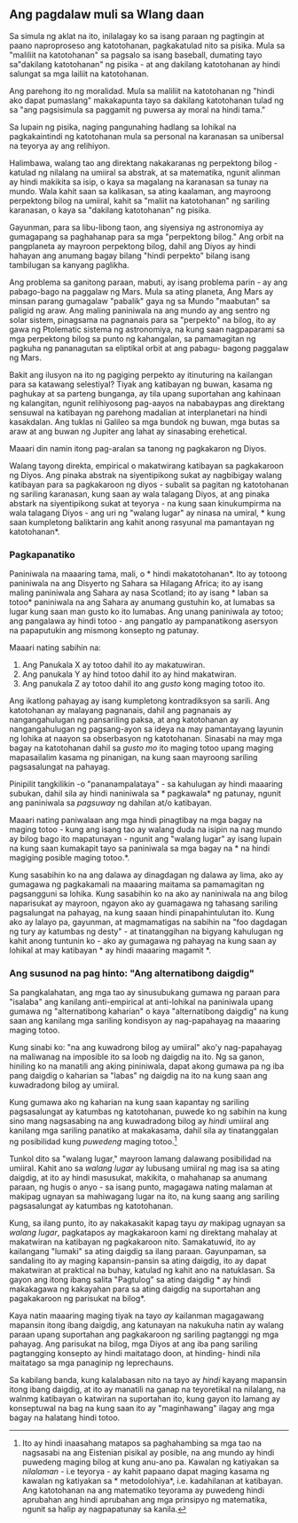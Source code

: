 ## Ang pagdalaw muli sa Wlang daan

Sa simula ng aklat na ito, inilalagay ko sa isang paraan ng pagtingin at paano naproproseso ang katotohanan, pagkakatulad nito sa pisika. Mula sa "maliliit na katotohanan" sa pagsalo sa isang baseball, dumating tayo sa"dakilang katotohanan" ng pisika - at ang dakilang katotohanan ay hindi salungat sa mga lailiit na katotohanan.

Ang parehong ito ng moralidad. Mula sa maliliit na katotohanan ng "hindi ako dapat pumaslang" makakapunta tayo sa dakilang katotohanan tulad ng sa "ang pagsisimula sa paggamit ng puwersa ay moral na hindi tama."

Sa lupain ng pisika, naging pangunahing hadlang sa lohikal na pagkakaintindi ng katotohanan mula sa personal na karanasan sa unibersal na teyorya ay ang relihiyon.

Halimbawa, walang tao ang direktang nakakaranas ng perpektong bilog - katulad ng nilalang na umiiral sa abstrak, at sa matematika, ngunit alinman ay hindi makikita sa isip, o kaya sa magalang na karanasan sa tunay na mundo. Wala kahit saan sa kalikasan, sa ating kaalaman, ang mayroong perpektong bilog na umiiral, kahit sa "maliit na katotohanan" ng sariling karanasan, o kaya sa "dakilang katotohanan" ng pisika.

Gayunman, para sa libu-libong taon, ang siyensiya ng astronomiya ay gumagapang sa paghahanap para sa mga "perpektong bilog." Ang orbit na pangplaneta ay mayroon perpektong bilog, dahil ang Diyos ay hindi hahayan ang anumang bagay bilang "hindi perpekto" bilang isang tambilugan sa kanyang paglikha.

Ang problema sa ganitong paraan, mabuti, ay isang problema parin - ay ang pabago-bago na paggalaw ng Mars. Mula sa ating planeta, Ang Mars ay minsan parang gumagalaw "pabalik" gaya ng sa Mundo "maabutan" sa paligid ng araw. Ang maling paniniwala na ang mundo ay ang sentro ng solar sistem, pinagsama na pagnanais para sa "perpekto" na bilog, ito ay gawa ng Ptolematic sistema ng astronomiya, na kung saan nagpaparami sa mga perpektong bilog sa punto ng kahangalan, sa pamamagitan ng pagkuha ng pananagutan sa eliptikal orbit at ang pabagu- bagong paggalaw ng Mars.

Bakit ang ilusyon na ito ng pagiging perpekto ay itinuturing na kailangan para sa katawang selestiyal? Tiyak ang katibayan ng buwan, kasama ng paghukay at sa parteng bunganga, ay tila upang suportahan ang kahinaan ng kalangitan, ngunit relihiyosong pag-aayos na nababaypas ang direktang sensuwal na katibayan ng parehong madalian at interplanetari na hindi kasakdalan. Ang tuklas ni Galileo sa mga bundok ng buwan, mga butas sa araw at ang buwan ng Jupiter ang lahat ay sinasabing erehetical.

Maaari din namin itong pag-aralan sa tanong ng pagkakaron ng Diyos.

Walang tayong direkta, empirical o makatwirang katibayan sa pagkakaroon ng Diyos. Ang pinaka abstrak na siyentipikong sukat ay nagbibigay walang katibayan para sa pagkakaroon ng diyos - subalit sa pagitan ng katotohanan ng sariling karanasan, kung saan ay wala talagang Diyos, at ang pinaka abstark na siyentipikong sukat at teyorya - na kung saan kinukumpirma na wala talagang Diyos - ang uri ng "walang lugar" ay ninasa na umiral, * kung saan kumpletong baliktarin ang kahit anong rasyunal ma pamantayan ng katotohanan*.

### Pagkapanatiko

Paniniwala na maaaring tama, mali, o * hindi makatotohanan*. Ito ay totoong paniniwala na ang Disyerto ng Sahara sa Hilagang Africa; ito ay isang maling paniniwala ang Sahara ay nasa Scotland; ito ay isang * laban sa totoo* paniniwala na ang Sahara ay anumang gustuhin ko, at lumabas sa lugar kung saan man gusto ko ito lumabas. Ang unang paniniwala ay totoo; ang pangalawa ay hindi totoo - ang pangatlo ay pampanatikong asersyon na papaputukin ang mismong konsepto ng patunay.

Maaari nating sabihin na:

1. Ang Panukala X ay totoo dahil ito ay makatuwiran.
2. Ang panukala Y ay hind totoo dahil ito ay hind makatwiran.
3. Ang panukala Z ay totoo dahil ito ang *gusto* kong maging totoo ito.

Ang ikatlong pahayag ay isang kumpletong kontradiksyon sa sarili. Ang katotohanan ay malayang pagnanais, dahil ang pagnanais ay nangangahulugan ng pansariling paksa, at ang katotohanan ay nangangahulugan ng pagsang-ayon sa ideya na may pamantayang layunin ng lohika at naayon sa obserbasyon ng katotohanan. Sinasabi na may mga bagay na katotohanan dahil sa *gusto mo* ito maging totoo upang maging mapasailalim kasama ng pinanigan, na kung saan mayroong sariling pagsasalungat na pahayag.

Pinipilit tangkilikin -o "pananampalataya" - sa kahulugan ay hindi maaaring subukan, dahil sila ay hindi naniniwala sa * pagkawala* ng patunay, ngunit ang paniniwala sa *pagsuway* ng dahilan at/o katibayan.

Maaari nating paniwalaan ang mga hindi pinagtibay na mga bagay na maging totoo - kung ang isang tao ay walang duda na isipin na nag mundo ay bilog bago ito mapatunayan - ngunit ang "walang lugar" ay isang lupain na kung saan kumakapit tayo sa paniniwala sa mga bagay na * na hindi magiging posible maging totoo.*.

Kung sasabihin ko na ang dalawa ay dinagdagan ng dalawa ay lima, ako ay gumagawa ng pagkakamali na maaaring maitama sa pamamagitan ng pagsangguni sa lohika. Kung sasabihin ko na ako ay naniniwala na ang bilog naparisukat ay mayroon, ngayon ako ay guamagawa ng tahasang sariling pagsalungat na pahayag, na kung saaan hindi pinapahintulutan ito. Kung ako ay lalayo pa, gayunman, at magmamatigas na sabihin na "foo dagdagan ng tury ay katumbas ng desty" - at tinatanggihan na bigyang kahulugan ng kahit anong tuntunin ko - ako ay gumagawa ng pahayag na kung saan ay lohikal at may katibayan * ay hindi maaaring magamit *.

### Ang susunod na pag hinto: "Ang alternatibong daigdig"

Sa pangkalahatan, ang mga tao ay sinusubukang gumawa ng paraan para "isalaba" ang kanilang anti-empirical at anti-lohikal na paniniwala upang gumawa ng "alternatibong kaharian" o kaya "alternatibong daigdig" na kung saan ang kanilang mga sariling kondisyon ay nag-papahayag na maaaring maging totoo.

Kung sinabi ko: "na ang kuwadrong bilog ay umiiral" ako'y nag-papahayag na maliwanag na imposible ito sa loob ng daigdig na ito. Ng sa ganon, hiniling ko na manatili ang aking pininiwala, dapat akong gumawa pa ng iba pang daigdig o kaharian sa "labas" ng daigdig na ito na kung saan ang kuwadradong bilog ay umiiral.

Kung gumawa ako ng kaharian na kung saan kapantay ng sariling pagsasalungat ay katumbas ng katotohanan, puwede ko ng sabihin na kung sino mang nagsasabing na ang kuwadradong bilog ay *hindi* umiiral ang kanilang mga sariling panatiko at makakasama, dahil sila ay tinatanggalan ng posibilidad kung *puwedeng* maging totoo.[^1]

Tunkol dito sa "walang lugar," mayroon lamang dalawang posibilidad na umiiral. Kahit ano sa *walang lugar* ay lubusang umiiral ng mag isa sa ating daigdig, at ito ay hindi masusukat, makikita, o mahahanap sa anumang paraan, ng hugis o anyo - sa isang punto, magagawa nating malaman at makipag ugnayan sa mahiwagang lugar na ito, na kung saang ang sariling pagsasalungat ay katumbas ng katotohanan.

Kung, sa ilang punto, ito ay nakakasakit kapag tayu *ay* makipag ugnayan sa *walang lugar*, pagkatapos ay magkakaroon kami ng direktang mahalay at makatwiran na katibayan ng pagkakaroon nito. Samakatuwid, ito ay kailangang "lumaki" sa ating daigdig sa ilang paraan. Gayunpaman, sa sandaling ito ay maging kapansin-pansin sa ating daigdig, ito ay dapat makatwiran at praktical na buhay, katulad ng kahit ano na natuklasan. Sa gayon ang itong ibang salita "Pagtulog" sa ating daigdig * ay hindi makakagawa ng kakayahan para sa ating daigdig na suportahan ang pagakakaroon ng parisukat na bilog*.

Kaya natin maaaring maging tiyak na tayo *ay* kailanman magagawang mapansin itong ibang daigdig, ang katunayan na nakukuha natin ay walang paraan upang suportahan ang pagkakaroon ng sariling pagtanggi ng mga pahayag. Ang parisukat na bilog, mga Diyos at ang iba pang sariling pagtangging konsepto ay hindi maitatago doon, at hinding- hindi nila maitatago sa mga panaginip ng leprechauns.

Sa kabilang banda, kung kalalabasan nito na tayo ay *hindi* kayang mapansin itong ibang daigdig, at ito ay manatili na ganap na teyoretikal na nilalang, na walnmg katibayan o katwiran na suportahan ito, kung gayon ito lamang ay konseptuwal na bag na kung saan ito ay "maginhawang" ilagay ang mga bagay na halatang hindi totoo.

[^1]: Ito ay hindi inaasahang matapos sa paghahambing sa mga tao na nagsasabi na ang Eistenian pisikal ay posible, na ang mundo ay hindi puwedeng maging bilog at kung anu-ano pa. Kawalan ng katiyakan sa *nilalaman* - i.e teyorya - ay kahit papaano dapat maging kasama ng kawalan ng katiyakan sa * metodolohiya*, i.e. kadahilanan at katibayan. Ang katotohanan na ang matematiko teyorama ay puwedeng hindi aprubahan ang hindi aprubahan ang mga prinsipyo ng matematika, ngunit sa halip ay nagpapatunay sa kanila.